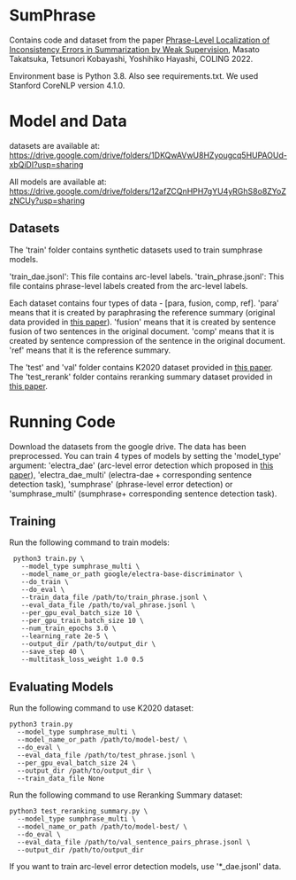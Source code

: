 # SumPhrase
Contains code and dataset from the paper [Phrase-Level Localization of Inconsistency Errors in Summarization by Weak Supervision](https://aclanthology.org/2022.coling-1.537/), Masato Takatsuka, Tetsunori Kobayashi, Yoshihiko Hayashi, COLING 2022.

Environment base is Python 3.8. Also see requirements.txt. We used Stanford CoreNLP version 4.1.0.
# Model and Data
datasets are available at:
https://drive.google.com/drive/folders/1DKQwAVwU8HZyougcq5HUPAOUd-xbQiDI?usp=sharing

All models are available at:
https://drive.google.com/drive/folders/12afZCQnHPH7gYU4yRGhS8o8ZYoZzNCUy?usp=sharing

## Datasets
The 'train' folder contains synthetic datasets used to train sumphrase models.

'train_dae.jsonl': This file contains arc-level labels.
'train_phrase.jsonl': This file contains phrase-level labels created from the arc-level labels.

Each dataset contains four types of data - [para, fusion, comp, ref]. 
'para' means that it is created by paraphrasing the reference summary (original data provided in [this paper](https://github.com/tagoyal/factuality-datasets#factuality-models-and-data)). 'fusion' means that it is created by sentence fusion of two sentences in the original document. 'comp' means that it is created by sentence compression of the sentence in the original document. 'ref' means that it is the reference summary.

The 'test' and 'val' folder contains K2020 dataset provided in [this paper](https://github.com/salesforce/factCC).
The 'test_rerank' folder contains reranking summary dataset provided in [this paper](https://aclanthology.org/P19-1213.pdf).


# Running Code
Download the datasets from the google drive. The data has been preprocessed. 
You can train 4 types of models by setting the 'model_type' argument: 'electra_dae' (arc-level error detection which proposed in [this paper](https://github.com/tagoyal/factuality-datasets#factuality-models-and-data)), 'electra_dae_multi' (electra-dae + corresponding sentence detection task), 'sumphrase' (phrase-level error detection) or 'sumphrase_multi' (sumphrase+ corresponding sentence detection task).

## Training
Run the following command to train models:
```
 python3 train.py \
   --model_type sumphrase_multi \
   --model_name_or_path google/electra-base-discriminator \
   --do_train \
   --do_eval \
   --train_data_file /path/to/train_phrase.jsonl \
   --eval_data_file /path/to/val_phrase.jsonl \
   --per_gpu_eval_batch_size 10 \
   --per_gpu_train_batch_size 10 \
   --num_train_epochs 3.0 \
   --learning_rate 2e-5 \
   --output_dir /path/to/output_dir \
   --save_step 40 \
   --multitask_loss_weight 1.0 0.5
```

## Evaluating Models
Run the following command to use K2020 dataset:

```
python3 train.py 
  --model_type sumphrase_multi \
  --model_name_or_path /path/to/model-best/ \ 
  --do_eval \
  --eval_data_file /path/to/test_phrase.jsonl \
  --per_gpu_eval_batch_size 24 \
  --output_dir /path/to/output_dir \
  --train_data_file None
```

Run the following command to use Reranking Summary dataset:
```
python3 test_reranking_summary.py \ 
  --model_type sumphrase_multi \
  --model_name_or_path /path/to/model-best/ \
  --do_eval \
  --eval_data_file /path/to/val_sentence_pairs_phrase.jsonl \ 
  --output_dir /path/to/output_dir
```
If you want to train arc-level error detection models, use '*_dae.jsonl' data.
